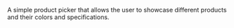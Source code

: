 A simple product picker that allows the user to showcase different products and their colors and specifications.
